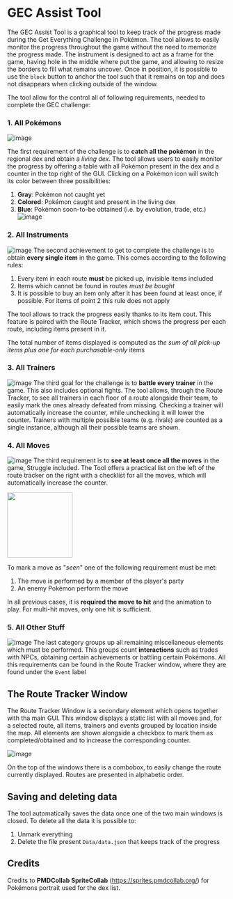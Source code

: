 # GEC Assist Tool
The GEC Assist Tool is a graphical tool to keep track of the  progress made during the Get Everything Challenge in Pokémon. The tool allows to easily monitor the progress throughout the game without the need to memorize the progress made. The instrument is designed to act as a frame for the game, having  hole in the middle where put the game, and allowing to resize the borders to fill what remains uncover. Once in position, it is possible to use the ``block`` button to anchor the tool such that it remains on top and does not disappears when clicking outside of the window.

The tool allow for the control all of following requirements, needed to complete the GEC challenge:

### 1.  All Pokémons
![image](/img/Main_bar_1.png)

The first requirement of the challenge is to **catch all the pokémon** in the regional dex and obtain a *living dex*. The tool allows users to easily monitor the progress by offering a table with all Pokémon present in the dex and a counter in the top right of the GUI. Clicking on a Pokémon icon will switch its color between three possibilities:
1. **Gray**: Pokémon not caught yet
2. **Colored**: Pokémon caught and present in the living dex
3. **Blue**: Pokémon soon-to-be obtained (i.e. by evolution, trade, etc.)
![image](/img/Dex.png)

### 2. All Instruments
 ![image](/img/Main_bar_2.png)
 The second achievement to get to complete the challenge is to obtain **every single item** in the game. This comes according to the following rules:
 1. Every item in each route **must** be picked up, invisible items included
 2. Items which cannot be found in routes *must be bought*
 3. It is possible to buy an item only after it has been found at least once, if possible. For items of point 2 this rule does not apply

The tool allows to track the progress easily thanks to its item cout. This feature is paired with the Route Tracker, which shows the progress per each route, including items present in it.

The total number of items displayed is computed as *the sum of all pick-up items plus one for each purchasable-only* items

### 3. All Trainers
 ![image](/img/Main_bar_3.png)
The third goal for the challenge is to **battle every trainer** in the game. This also includes optional fights. The tool allows, through the Route Tracker, to see all trainers in each floor of a route alongside their team, to easily mark the ones already defeated from missing. Checking a trainer will automatically increase the counter, while unchecking it will lower the counter. Trainers with multiple possible teams (e.g. rivals) are counted as a single instance, although all their possible teams are shown.

### 4. All Moves
 ![image](/img/Main_bar_4.png)
The third requirement is to **see at least once all the moves** in the game, Struggle included. The Tool offers a practical list on the left of the route tracker on the right with a checklist for all the moves, which will automatically increase the counter.

<img src="img/Move_list.png" width="150"/>

To mark a move as "*seen*" one of the following requirement must be met:
1. The move is performed by a member of the player's party
2. An enemy Pokémon perform the move

In all previous cases, it is **required the move to hit** and the animation to play. For multi-hit moves, only one hit is sufficient. 

### 5. All Other Stuff
 ![image](/img/Main_bar_5.png)
The last category groups up all remaining miscellaneous elements which must be performed. This groups count **interactions** such as trades with NPCs, obtaining certain achievements or battling certain Pokémons. All this requirements can be found in the Route Tracker window, where they are found under the `Event` label

## The Route Tracker Window
The Route Tracker Window is a secondary element which opens together with tha main GUI. This window displays a static list with all moves and, for a selected route, all items, trainers and events grouped by location inside the map. All elements are shown alongside a checkbox to mark them as completed/obtained and to increase the corresponding counter.

![image](/img/route_explorer.png)

On the top of the windows there is a combobox, to easily change the route currently displayed. Routes are presented in alphabetic order.

## Saving and deleting data
The tool automatically saves the data once one of the two main windows is closed. To delete all the data it is possible to:
1. Unmark everything
2. Delete the file present ``Data/data.json`` that keeps track of the progress

## Credits
Credits to **PMDCollab SpriteCollab** (https://sprites.pmdcollab.org/) for Pokémons portrait used for the dex list.